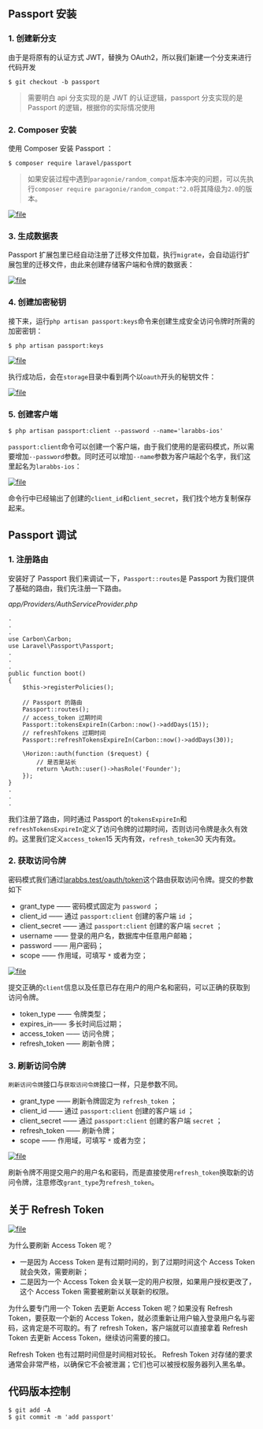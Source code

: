 ## Passport 安装

### 1. 创建新分支

由于是将原有的认证方式 JWT，替换为 OAuth2，所以我们新建一个分支来进行代码开发

```
$ git checkout -b passport
```

> 需要明白 api 分支实现的是 JWT 的认证逻辑，passport 分支实现的是 Passport 的逻辑，根据你的实际情况使用

### 2. Composer 安装

使用 Composer 安装 Passport ：

```
$ composer require laravel/passport
```

> 如果安装过程中遇到`paragonie/random_compat`版本冲突的问题，可以先执行`composer require paragonie/random_compat:^2.0`将其降级为`2.0`的版本。

[![](https://iocaffcdn.phphub.org/uploads/images/201812/13/3995/oD8D5MzUG7.png!large "file")](https://iocaffcdn.phphub.org/uploads/images/201812/13/3995/oD8D5MzUG7.png!large)

### 3. 生成数据表

Passport 扩展包里已经自动注册了迁移文件加载，执行`migrate`，会自动运行扩展包里的迁移文件，由此来创建存储客户端和令牌的数据表：

[![](https://iocaffcdn.phphub.org/uploads/images/201802/28/3995/HW0YabSCH9.png "file")](https://iocaffcdn.phphub.org/uploads/images/201802/28/3995/HW0YabSCH9.png)

### 4. 创建加密秘钥

接下来，运行`php artisan passport:keys`命令来创建生成安全访问令牌时所需的加密密钥：

```
$ php artisan passport:keys
```

[![](https://iocaffcdn.phphub.org/uploads/images/201802/28/3995/RMGMsO8ZaA.png "file")](https://iocaffcdn.phphub.org/uploads/images/201802/28/3995/RMGMsO8ZaA.png)

执行成功后，会在`storage`目录中看到两个以`oauth`开头的秘钥文件：

[![](https://iocaffcdn.phphub.org/uploads/images/201802/28/3995/GSVR5lDwDN.png "file")](https://iocaffcdn.phphub.org/uploads/images/201802/28/3995/GSVR5lDwDN.png)

### 5. 创建客户端

```
$ php artisan passport:client --password --name='larabbs-ios'
```

`passport:client`命令可以创建一个客户端，由于我们使用的是密码模式，所以需要增加`--password`参数。同时还可以增加`--name`参数为客户端起个名字，我们这里起名为`larabbs-ios`：

[![](https://iocaffcdn.phphub.org/uploads/images/201802/28/3995/zkgqqERElu.png "file")](https://iocaffcdn.phphub.org/uploads/images/201802/28/3995/zkgqqERElu.png)

命令行中已经输出了创建的`client_id`和`client_secret`，我们找个地方复制保存起来。

## Passport 调试

### 1. 注册路由

安装好了 Passport 我们来调试一下，`Passport::routes`是 Passport 为我们提供了基础的路由，我们先注册一下路由。

_app/Providers/AuthServiceProvider.php_

```
.
.
.
use Carbon\Carbon;
use Laravel\Passport\Passport;
.
.
.
public function boot()
{
    $this->registerPolicies();

    // Passport 的路由
    Passport::routes();
    // access_token 过期时间
    Passport::tokensExpireIn(Carbon::now()->addDays(15));
    // refreshTokens 过期时间
    Passport::refreshTokensExpireIn(Carbon::now()->addDays(30));

    \Horizon::auth(function ($request) {
        // 是否是站长
        return \Auth::user()->hasRole('Founder');
    });
}
.
.
.
```

我们注册了路由，同时通过 Passport 的`tokensExpireIn`和`refreshTokensExpireIn`定义了访问令牌的过期时间，否则访问令牌是永久有效的。这里我们定义`access_token`15 天内有效，`refresh_token`30 天内有效。

### 2. 获取访问令牌

密码模式我们通过[larabbs.test/oauth/token](http://larabbs.test/oauth/token)这个路由获取访问令牌。提交的参数如下

* grant\_type —— 密码模式固定为
  `password`
  ；
* client\_id —— 通过
  `passport:client`
  创建的客户端
  `id`
  ；
* client\_secret —— 通过
  `passport:client`
  创建的客户端
  `secret`
  ；
* username —— 登录的用户名，数据库中任意用户邮箱；
* password —— 用户密码；
* scope —— 作用域，可填写
  `*`
  或者为空；

[![](https://iocaffcdn.phphub.org/uploads/images/201803/01/3995/1TSLzkYzwn.png "file")](https://iocaffcdn.phphub.org/uploads/images/201803/01/3995/1TSLzkYzwn.png)

提交正确的`client`信息以及任意已存在用户的用户名和密码，可以正确的获取到访问令牌。

* token\_type —— 令牌类型；
* expires\_in—— 多长时间后过期；
* access\_token —— 访问令牌；
* refresh\_token —— 刷新令牌；

### 3. 刷新访问令牌

`刷新访问令牌`接口与`获取访问令牌`接口一样，只是参数不同。

* grant\_type —— 刷新令牌固定为
  `refresh_token`
  ；
* client\_id —— 通过
  `passport:client`
  创建的客户端
  `id`
  ；
* client\_secret —— 通过
  `passport:client`
  创建的客户端
  `secret`
  ；
* refresh\_token —— 刷新令牌；
* scope —— 作用域，可填写
  `*`
  或者为空；

[![](https://iocaffcdn.phphub.org/uploads/images/201803/02/3995/oWsGcs5rNA.png "file")](https://iocaffcdn.phphub.org/uploads/images/201803/02/3995/oWsGcs5rNA.png)

刷新令牌不用提交用户的用户名和密码，而是直接使用`refresh_token`换取新的访问令牌，注意修改`grant_type`为`refresh_token`。

## 关于 Refresh Token

[![](https://iocaffcdn.phphub.org/uploads/images/201806/15/1/BgL43J7fdM.png?imageView2/2/w/1240/h/0 "file")](https://iocaffcdn.phphub.org/uploads/images/201806/15/1/BgL43J7fdM.png?imageView2/2/w/1240/h/0)

为什么要刷新 Access Token 呢？

* 一是因为 Access Token 是有过期时间的，到了过期时间这个 Access Token 就会失效，需要刷新；
* 二是因为一个 Access Token 会关联一定的用户权限，如果用户授权更改了，这个 Access Token 需要被刷新以关联新的权限。

为什么要专门用一个 Token 去更新 Access Token 呢？如果没有 Refresh Token，要获取一个新的 Access Token，就必须重新让用户输入登录用户名与密码，这肯定是不可取的。有了 refresh Token，客户端就可以直接拿着 Refresh Token 去更新 Access Token，继续访问需要的接口。

Refresh Token 也有过期时间但是时间相对较长。 Refresh Token 对存储的要求通常会非常严格，以确保它不会被泄漏；它们也可以被授权服务器列入黑名单。

## 代码版本控制

```
$ git add -A
$ git commit -m 'add passport'
```



